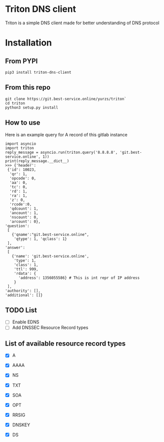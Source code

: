 # Triton DNS client
Triton is a simple DNS client made for better understanding of DNS protocol

# Installation
## From PYPI

`pip3 install triton-dns-client`

## From this repo

```
git clone https://git.best-service.online/yurzs/triton`  
cd triton 
python3 setup.py install
```

## How to use

Here is an example query for A record of this gitlab instance
```
import asyncio
import triton
reply_message = asyncio.run(triton.query('8.8.8.8', 'git.best-service.online', 1))
print(reply_message.__dict__)
>>> {'header':
 {'id': 10023,
  'qr': 1,
  'opcode': 0,
  'aa': 0,
  'tc': 0,
  'rd': 1,
  'ra': 1,
  'z': 0,
  'rcode':0,
  'qdcount': 1,
  'ancount': 1,
  'nscount': 0,
  'arcount': 0},
'question':
 [
   {'qname':"git.best-service.online",
    'qtype': 1, 'qclass': 1}
 ],
'answer': 
 [
   {'name': 'git.best-service.online',
    'type': 1,
    'class': 1,
    'ttl': 999,
    'rdata': {
      'address': 1356055586} # This is int repr of IP address
    }
 ],
'authority': [],
'additional': []}
``` 

## TODO List
- [ ] Enable EDNS
- [ ] Add DNSSEC Resource Record types

## List of available resource record types
- [x] A
- [x] AAAA
- [X] NS
- [x] TXT
- [x] SOA
- [x] OPT
- [x] RRSIG
- [x] DNSKEY
- [x] DS


